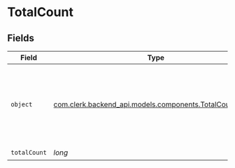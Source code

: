 # TotalCount


## Fields

| Field                                                                                                   | Type                                                                                                    | Required                                                                                                | Description                                                                                             |
| ------------------------------------------------------------------------------------------------------- | ------------------------------------------------------------------------------------------------------- | ------------------------------------------------------------------------------------------------------- | ------------------------------------------------------------------------------------------------------- |
| `object`                                                                                                | [com.clerk.backend_api.models.components.TotalCountObject](../../models/components/TotalCountObject.md) | :heavy_check_mark:                                                                                      | String representing the object's type. Objects of the same type share the same value.<br/>              |
| `totalCount`                                                                                            | *long*                                                                                                  | :heavy_check_mark:                                                                                      | N/A                                                                                                     |